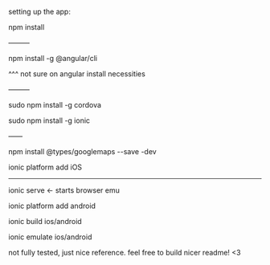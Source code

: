 setting up the app:

npm install


———


npm install -g @angular/cli


^^^ not sure on angular install necessities


———


sudo npm install -g cordova


sudo npm install -g ionic


——


npm install @types/googlemaps --save -dev

ionic platform add iOS

------------------------------------------

ionic serve    <- starts browser emu


ionic platform add android

ionic build ios/android


ionic emulate ios/android


not fully tested, just nice reference. feel free to build nicer readme! <3
